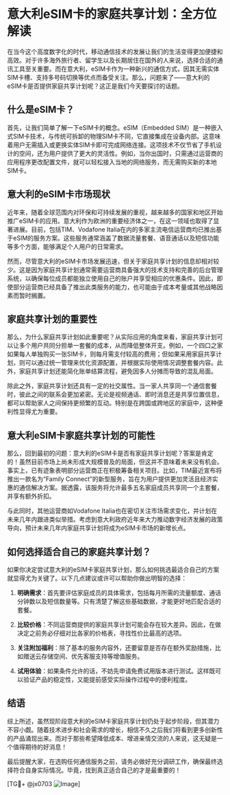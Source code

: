 # 意大利eSIM卡的家庭共享计划：全方位解读

在当今这个高度数字化的时代，移动通信技术的发展让我们的生活变得更加便捷和高效。对于许多海外旅行者、留学生以及长期居住在国外的人来说，选择合适的通讯工具至关重要。而在意大利，eSIM卡作为一种新兴的通信方式，因其无需实体SIM卡槽、支持多号码切换等优点而备受关注。那么，问题来了——意大利的eSIM卡是否提供家庭共享计划呢？这正是我们今天要探讨的话题。

## 什么是eSIM卡？

首先，让我们简单了解一下eSIM卡的概念。eSIM（Embedded SIM）是一种嵌入式SIM卡技术，与传统可拆卸的物理SIM卡不同，它直接集成在设备内部。这意味着用户无需插入或更换实体SIM卡即可完成网络连接。这项技术不仅节省了手机设计的空间，还为用户提供了更大的灵活性。例如，当你出国时，只需通过运营商的应用程序更改配置文件，就可以轻松接入当地的网络服务，而无需购买新的本地SIM卡。

## 意大利的eSIM卡市场现状

近年来，随着全球范围内对环保和可持续发展的重视，越来越多的国家和地区开始推广eSIM卡的应用。意大利作为欧洲的重要经济体之一，在这一领域也取得了显著进展。目前，包括TIM、Vodafone Italia在内的多家主流电信运营商均已推出基于eSIM的服务方案。这些服务通常涵盖了数据流量套餐、语音通话以及短信功能等多个方面，能够满足个人用户的日常需求。

然而，尽管意大利的eSIM卡市场发展迅速，但关于家庭共享计划的信息却相对较少。这是因为家庭共享计划通常需要运营商具备强大的技术支持和完善的后台管理系统，以确保每位成员都能独立使用自己的账户并享受相应的优惠条件。因此，即使部分运营商已经具备了推出此类服务的能力，也可能由于成本考量或其他战略因素而暂时搁置。

## 家庭共享计划的重要性

那么，为什么家庭共享计划如此重要呢？从实际应用的角度来看，家庭共享计划可以让多个用户共同分担单一套餐的成本，从而降低整体开支。例如，一个四口之家如果每人单独购买一张SIM卡，则每月需支付较高的费用；但如果采用家庭共享计划，则可以通过统一管理来优化资源配置，并根据实际使用情况调整套餐内容。此外，家庭共享计划还能简化账单结算流程，避免因多人分摊而导致的混乱局面。

除此之外，家庭共享计划还具有一定的社交属性。当一家人共享同一个通信套餐时，彼此之间的联系会更加紧密。无论是视频通话、即时消息还是共享位置信息，都可以帮助家人之间保持更频繁的互动。特别是在跨国或跨地区的家庭中，这种便利性显得尤为重要。

## 意大利eSIM卡家庭共享计划的可能性

那么，回到最初的问题：意大利的eSIM卡是否有家庭共享计划呢？答案是肯定的！虽然目前市场上尚未形成大规模普及的局面，但这并不意味着未来没有机会。事实上，已有迹象表明部分运营商正在积极筹备相关项目。比如，TIM最近宣布将推出一款名为“Family Connect”的新型服务，旨在为用户提供更加灵活且经济实惠的通信解决方案。据透露，该服务将允许最多五名家庭成员共享同一个主套餐，并享有额外折扣。

与此同时，其他运营商如Vodafone Italia也在密切关注市场需求变化，并计划在未来几年内跟进类似举措。考虑到意大利政府近年来大力推动数字经济发展的政策导向，预计未来几年内家庭共享计划将成为eSIM卡市场的新增长点。

## 如何选择适合自己的家庭共享计划？

如果你决定尝试意大利的eSIM卡家庭共享计划，那么如何挑选最适合自己的方案就显得尤为关键了。以下几点建议或许可以帮助你做出明智的选择：

1. **明确需求**：首先要评估家庭成员的具体需求，包括每月所需的流量额度、通话分钟数以及短信数量等。只有清楚了解这些基础数据，才能更好地匹配合适的套餐。
   
2. **比较价格**：不同运营商提供的家庭共享计划可能会存在较大差异。因此，在做决定之前务必仔细对比各家的价格表，寻找性价比最高的选项。
   
3. **关注附加福利**：除了基本的服务内容外，还要留意是否存在额外奖励措施，比如赠送云存储空间、优先客服支持等增值服务。
   
4. **试用体验**：如果条件允许的话，不妨先申请免费试用版本进行测试。这样既可以验证产品的稳定性，又能提前感受实际操作过程中的便利程度。

## 结语

综上所述，虽然现阶段意大利的eSIM卡家庭共享计划仍处于起步阶段，但其潜力不容小觑。随着技术进步和社会需求的增长，相信不久之后我们将看到更多创新性的产品涌现出来。而对于那些希望降低成本、增进亲情交流的人来说，这无疑是一个值得期待的好消息！

最后提醒大家，在选购任何通信服务之前，请务必做好充分调研工作，确保最终选择符合自身实际情况。毕竟，找到真正适合自己的才是最重要的！

[TG💪+ @jx0703 ![Image](https://github.com/user-attachments/assets/dbca1d08-cadb-493c-b0ec-ad6f7a83f270)]